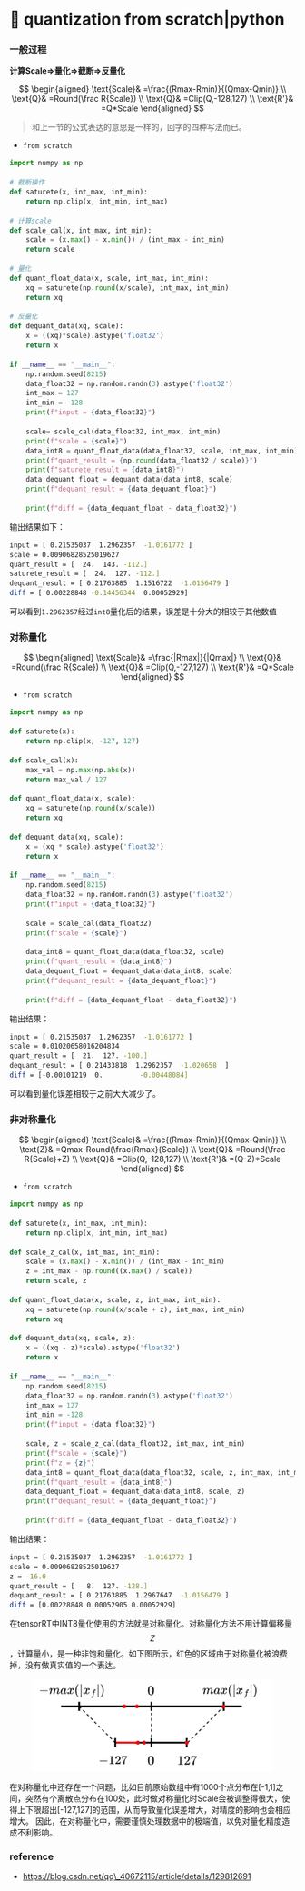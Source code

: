 # 🫴 quantization from scratch|python

### 一般过程

**计算Scale=>量化=>截断=>反量化**

$$
\begin{aligned}
\text{Scale}& =\frac{(Rmax-Rmin)}{(Qmax-Qmin)}  \\
\text{Q}& =Round(\frac R{Scale})  \\
\text{Q}& =Clip(Q,-128,127)  \\
\text{R'}& =Q*Scale 
\end{aligned}
$$

> 和上一节的公式表达的意思是一样的，回字的四种写法而已。

* `from scratch`

```python
import numpy as np

# 截断操作
def saturete(x, int_max, int_min):
    return np.clip(x, int_min, int_max)

# 计算scale
def scale_cal(x, int_max, int_min):
    scale = (x.max() - x.min()) / (int_max - int_min)
    return scale

# 量化
def quant_float_data(x, scale, int_max, int_min):
    xq = saturete(np.round(x/scale), int_max, int_min)
    return xq

# 反量化
def dequant_data(xq, scale):
    x = ((xq)*scale).astype('float32')
    return x

if __name__ == "__main__":
    np.random.seed(8215)
    data_float32 = np.random.randn(3).astype('float32')
    int_max = 127
    int_min = -128
    print(f"input = {data_float32}")

    scale= scale_cal(data_float32, int_max, int_min)
    print(f"scale = {scale}")
    data_int8 = quant_float_data(data_float32, scale, int_max, int_min)
    print(f"quant_result = {np.round(data_float32 / scale)}")
    print(f"saturete_result = {data_int8}")
    data_dequant_float = dequant_data(data_int8, scale)
    print(f"dequant_result = {data_dequant_float}")
    
    print(f"diff = {data_dequant_float - data_float32}")

```

输出结果如下：

```bash
input = [ 0.21535037  1.2962357  -1.0161772 ]
scale = 0.00906828525019627
quant_result = [  24.  143. -112.]
saturete_result = [  24.  127. -112.]
dequant_result = [ 0.21763885  1.1516722  -1.0156479 ]
diff = [ 0.00228848 -0.14456344  0.00052929]
```

可以看到`1.2962357`经过`int8`量化后的结果，误差是十分大的相较于其他数值

### 对称量化

$$
\begin{aligned}
\text{Scale}& =\frac{|Rmax|}{|Qmax|}  \\
\text{Q}& =Round(\frac R{Scale})  \\
\text{Q}& =Clip(Q,-127,127)  \\
\text{R'}& =Q*Scale 
\end{aligned}
$$

* `from scratch`

```python
import numpy as np

def saturete(x):
    return np.clip(x, -127, 127)

def scale_cal(x):
    max_val = np.max(np.abs(x))
    return max_val / 127

def quant_float_data(x, scale):
    xq = saturete(np.round(x/scale))
    return xq

def dequant_data(xq, scale):
    x = (xq * scale).astype('float32')
    return x

if __name__ == "__main__":
    np.random.seed(8215)
    data_float32 = np.random.randn(3).astype('float32')
    print(f"input = {data_float32}")

    scale = scale_cal(data_float32)
    print(f"scale = {scale}")

    data_int8 = quant_float_data(data_float32, scale)
    print(f"quant_result = {data_int8}")
    data_dequant_float = dequant_data(data_int8, scale)
    print(f"dequant_result = {data_dequant_float}")

    print(f"diff = {data_dequant_float - data_float32}")

```

输出结果：

```bash
input = [ 0.21535037  1.2962357  -1.0161772 ]
scale = 0.01020658016204834
quant_result = [  21.  127. -100.]
dequant_result = [ 0.21433818  1.2962357  -1.020658  ]
diff = [-0.00101219  0.         -0.00448084]
```

可以看到量化误差相较于之前大大减少了。

### 非对称量化

$$
\begin{aligned}
\text{Scale}& =\frac{(Rmax-Rmin)}{(Qmax-Qmin)}  \\
\text{Z}& =Qmax-Round(\frac{Rmax}{Scale})  \\
\text{Q}& =Round(\frac R{Scale}+Z)  \\
\text{Q}& =Clip(Q,-128,127)  \\
\text{R'}& =(Q-Z)*Scale 
\end{aligned}
$$

* `from scratch`

```python
import numpy as np

def saturete(x, int_max, int_min):
    return np.clip(x, int_min, int_max)

def scale_z_cal(x, int_max, int_min):
    scale = (x.max() - x.min()) / (int_max - int_min)
    z = int_max - np.round((x.max() / scale))
    return scale, z

def quant_float_data(x, scale, z, int_max, int_min):
    xq = saturete(np.round(x/scale + z), int_max, int_min)
    return xq

def dequant_data(xq, scale, z):
    x = ((xq - z)*scale).astype('float32')
    return x

if __name__ == "__main__":
    np.random.seed(8215)
    data_float32 = np.random.randn(3).astype('float32')
    int_max = 127
    int_min = -128
    print(f"input = {data_float32}")

    scale, z = scale_z_cal(data_float32, int_max, int_min)
    print(f"scale = {scale}")
    print(f"z = {z}")
    data_int8 = quant_float_data(data_float32, scale, z, int_max, int_min)
    print(f"quant_result = {data_int8}")
    data_dequant_float = dequant_data(data_int8, scale, z)
    print(f"dequant_result = {data_dequant_float}")
    
    print(f"diff = {data_dequant_float - data_float32}")

```

输出结果：

```bash
input = [ 0.21535037  1.2962357  -1.0161772 ]
scale = 0.00906828525019627
z = -16.0
quant_result = [   8.  127. -128.]
dequant_result = [ 0.21763885  1.2967647  -1.0156479 ]
diff = [0.00228848 0.00052905 0.00052929]
```

在tensorRT中INT8量化使用的方法就是对称量化。对称量化方法不用计算偏移量$$Z$$，计算量小，是一种非饱和量化。如下图所示，红色的区域由于对称量化被浪费掉，没有做真实值的一个表达。&#x20;

<figure><img src="../../.gitbook/assets/图片 (2) (1) (1) (1).png" alt=""><figcaption></figcaption></figure>

在对称量化中还存在一个问题，比如目前原始数组中有1000个点分布在\[-1,1]之间，突然有个离散点分布在100处，此时做对称量化时Scale会被调整得很大，使得上下限超出\[-127,127]的范围，从而导致量化误差增大，对精度的影响也会相应增大。 因此，在对称量化中，需要谨慎处理数据中的极端值，以免对量化精度造成不利影响。

### reference

* https://blog.csdn.net/qq\_40672115/article/details/129812691
